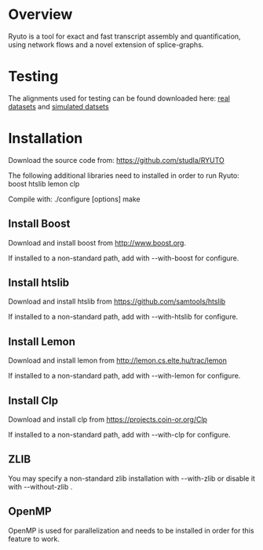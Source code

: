 # Overview
Ryuto is a tool for exact and fast transcript assembly and quantification, using network flows and a novel extension of splice-graphs.

# Testing
The alignments used for testing can be found downloaded here: [real datasets](http://silo.bioinf.uni-leipzig.de/thomas/ryuto_real_alignments.tar.gz) and [simulated datsets](http://bioinf.itmat.upenn.edu/BEERS/bp2/)

# Installation
Download the source code from: https://github.com/studla/RYUTO

The following additional libraries need to installed in order to run Ryuto:
boost
htslib
lemon
clp

Compile with:
./configure [options]
make

## Install Boost

Download and install boost from http://www.boost.org.

If installed to a non-standard path, add with --with-boost for configure.

## Install htslib

Download and install htslib from https://github.com/samtools/htslib

If installed to a non-standard path, add with --with-htslib for configure.

## Install Lemon

Download and install lemon from http://lemon.cs.elte.hu/trac/lemon

If installed to a non-standard path, add with --with-lemon for configure.

## Install Clp

Download and install clp from https://projects.coin-or.org/Clp

If installed to a non-standard path, add with --with-clp for configure.

## ZLIB

You may specify a non-standard zlib installation with --with-zlib or disable it with --without-zlib .

## OpenMP

OpenMP is used for parallelization and needs to be installed in order for this feature to work.





